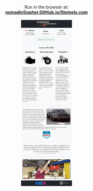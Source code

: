 <p align="center">
  Run in the browser at:
  <br />
  <a href="https://nomadicgopher.github.io/Steinels.com/">  
    <b>nomadicGopher.GitHub.io/Steinels.com</b>
  </a>
  <br /><br />
  <a href="https://nomadicgopher.github.io/Steinels.com/">
    <img src="iPad-1713118130085.jpeg" alt="Steinels.com" width="33.333%"/>
  </a>
</p>
